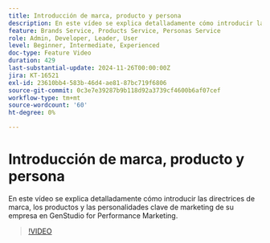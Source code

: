 ```yaml
---
title: Introducción de marca, producto y persona
description: En este vídeo se explica detalladamente cómo introducir las directrices de marca, los productos y las personalidades clave de marketing de su empresa en GenStudio for Performance Marketing.
feature: Brands Service, Products Service, Personas Service
role: Admin, Developer, Leader, User
level: Beginner, Intermediate, Experienced
doc-type: Feature Video
duration: 429
last-substantial-update: 2024-11-26T00:00:00Z
jira: KT-16521
exl-id: 23610bb4-583b-46d4-ae81-87bc719f6806
source-git-commit: 0c3e7e39287b9b118d92a3739cf4600b6af07cef
workflow-type: tm+mt
source-wordcount: '60'
ht-degree: 0%

---
```


# Introducción de marca, producto y persona

En este vídeo se explica detalladamente cómo introducir las directrices de marca, los productos y las personalidades clave de marketing de su empresa en GenStudio for Performance Marketing.

>[!VIDEO](https://video.tv.adobe.com/v/3439371/?learn=on&enablevpops)
